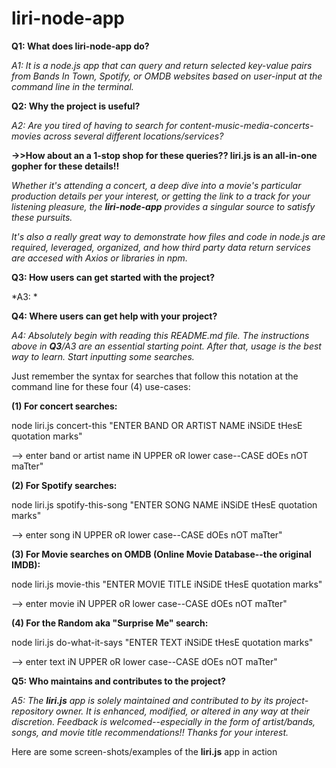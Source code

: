 # liri-node-app

**Q1: What does liri-node-app do?**
  
*A1: It is a node.js app that can query and return selected key-value pairs from Bands In Town, Spotify, or OMDB websites based on user-input at the command line in the terminal.* 

**Q2: Why the project is useful?**
  
*A2: Are you tired of having to search for content-music-media-concerts-movies across several different locations/services?* 
  
**->>How about an a 1-stop shop for these queries?? **liri.js** is an all-in-one gopher for these details!!** 
  
*Whether it's attending a concert, a deep dive into a movie's particular production details per your interest, or getting the link to a track for your listening pleasure, the **liri-node-app** provides a singular source to satisfy these pursuits.* 
  
*It's also a really great way to demonstrate how files and code in node.js are required, leveraged, organized, and how third party data return services are accesed with Axios or libraries in npm.*

**Q3: How users can get started with the project?**
  
*A3: *

**Q4: Where users can get help with your project?**
  
*A4: Absolutely begin with reading this README.md file. The instructions above in **Q3**/A3 are an essential starting point. After that, usage is the best way to learn. Start inputting some searches.* 
  
Just remember the syntax for searches that follow this notation at the command line for these four (4) use-cases:
  
**(1) For concert searches:**
  
node liri.js concert-this "ENTER BAND OR ARTIST NAME iNSiDE tHesE quotation marks"
  
--> enter band or artist name iN UPPER oR lower case--CASE dOEs nOT maTter"
  
**(2) For Spotify searches:**
  
node liri.js spotify-this-song "ENTER SONG NAME iNSiDE tHesE quotation marks"
  
--> enter song iN UPPER oR lower case--CASE dOEs nOT maTter"
  
**(3) For Movie searches on OMDB (Online Movie Database--the original IMDB):**
  
node liri.js movie-this "ENTER MOVIE TITLE iNSiDE tHesE quotation marks"
  
--> enter movie iN UPPER oR lower case--CASE dOEs nOT maTter"
  
**(4) For the Random aka "Surprise Me" search:**
  
node liri.js do-what-it-says "ENTER TEXT iNSiDE tHesE quotation marks"
  
--> enter text iN UPPER oR lower case--CASE dOEs nOT maTter"
  
**Q5: Who maintains and contributes to the project?**
  
*A5: The **liri.js** app is solely maintained and contributed to by its project-repository owner. It is enhanced, modified, or altered in any way at their discretion. Feedback is welcomed--especially in the form of artist/bands, songs, and movie title recommendations!! Thanks for your interest.*
  
Here are some screen-shots/examples of the **liri.js** app in action
  
 
